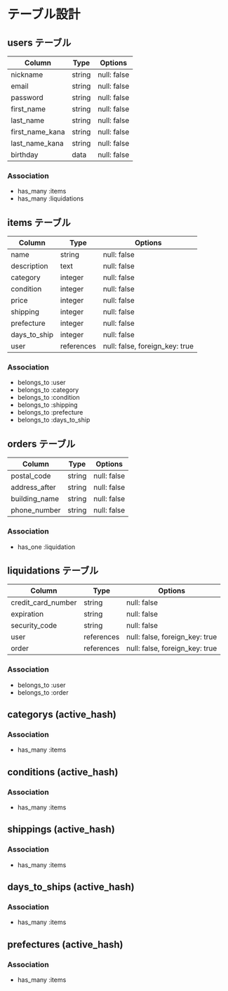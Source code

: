 # テーブル設計

## users テーブル
| Column             | Type   | Options     |
| ------------------ | ------ | ----------- |
| nickname           | string | null: false |
| email              | string | null: false |
| password           | string | null: false |
| first_name         | string | null: false |
| last_name          | string | null: false |
| first_name_kana    | string | null: false |
| last_name_kana     | string | null: false |
| birthday           | data   | null: false |

### Association
- has_many :items
- has_many :liquidations

## items テーブル
| Column       | Type          | Options                        |
| ------------ | ------------- | ------------------------------ |
| name         | string        | null: false                    |
| description  | text          | null: false                    |
| category     | integer       | null: false                    |
| condition    | integer       | null: false                    |
| price        | integer       | null: false                    |
| shipping     | integer       | null: false                    |
| prefecture   | integer       | null: false                    |
| days_to_ship | integer       | null: false                    |
| user         | references    | null: false, foreign_key: true |

### Association
- belongs_to :user
- belongs_to :category
- belongs_to :condition
- belongs_to :shipping
- belongs_to :prefecture
- belongs_to :days_to_ship


## orders テーブル
| Column        | Type        | Options                        |
| ------------- | ----------- | ------------------------------ |
| postal_code   | string      | null: false                    |
| address_after | string      | null: false                    |
| building_name | string      | null: false                    |
| phone_number  | string      | null: false                    |

### Association
- has_one :liquidation

## liquidations テーブル
| Column             | Type        | Options                        |
| ------------------ | ----------- | ------------------------------ |
| credit_card_number | string      | null: false                    |
| expiration         | string      | null: false                    |
| security_code      | string      | null: false                    |
| user               | references  | null: false, foreign_key: true |
| order              | references  | null: false, foreign_key: true |

### Association
- belongs_to :user
- belongs_to :order


## categorys (active_hash)
### Association
- has_many :items

## conditions (active_hash)
### Association
- has_many :items

## shippings (active_hash)
### Association
- has_many :items

## days_to_ships (active_hash)
### Association
- has_many :items

## prefectures (active_hash)
### Association
- has_many :items
